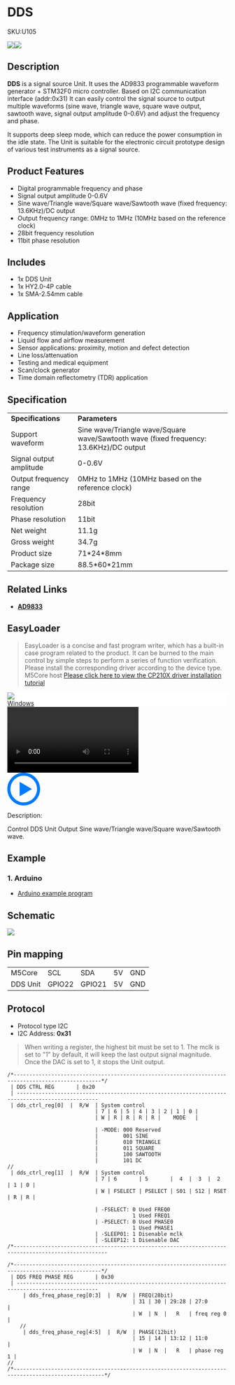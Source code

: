 # DDS

<el-tag effect="plain">SKU:U105</el-tag>

<div class="product_pic"><img src="assets/img/product_pics/unit/dds/dds_01.webp"><img src="assets/img/product_pics/unit/dds/dds_02.webp"></div>

## Description

**DDS** is a signal source Unit. It uses the AD9833 programmable waveform generator + STM32F0 micro controller. Based on I2C communication interface (addr:0x31) It can easily control the signal source to output multiple waveforms (sine wave, triangle wave, square wave output, sawtooth wave, signal output amplitude 0-0.6V) and adjust the frequency and phase.

It supports deep sleep mode, which can reduce the power consumption in the idle state. The Unit is suitable for the electronic circuit prototype design of various test instruments as a signal source.

## Product Features

- Digital programmable frequency and phase
- Signal output amplitude 0-0.6V
- Sine wave/Triangle wave/Square wave/Sawtooth wave (fixed frequency: 13.6KHz)/DC output
- Output frequency range: 0MHz to 1MHz (10MHz based on the reference clock)
- 28bit frequency resolution
- 11bit phase resolution

## Includes

- 1x DDS Unit
- 1x HY2.0-4P cable
- 1x SMA-2.54mm cable

## Application

- Frequency stimulation/waveform generation
- Liquid flow and airflow measurement
- Sensor applications: proximity, motion and defect detection
- Line loss/attenuation
- Testing and medical equipment
- Scan/clock generator
- Time domain reflectometry (TDR) application

## Specification

<table>
   <tr style="font-weight:bold">
      <td>Specifications</td>
      <td>Parameters</td>
   </tr>
   <tr>
      <td>Support waveform</td>
      <td>Sine wave/Triangle wave/Square wave/Sawtooth wave (fixed frequency: 13.6KHz)/DC output</td>
   </tr>
   <tr>
      <td>Signal output amplitude</td>
      <td>0-0.6V</td>
   </tr>
   <tr>
      <td>Output frequency range</td>
      <td>0MHz to 1MHz (10MHz based on the reference clock)</td>
   </tr>
   <tr>
      <td>Frequency resolution</td>
      <td>28bit</td>
   </tr>
   <tr>
      <td>Phase resolution</td>
      <td>11bit</td>
   </tr>
   <tr>
      <td>Net weight</td>
      <td>11.1g</td>
   </tr>
   <tr>
      <td>Gross weight</td>
      <td>34.7g</td>
   </tr>
   <tr>
      <td>Product size</td>
      <td>71*24*8mm</td>
   </tr>
   <tr>
      <td>Package size</td>
      <td>88.5*60*21mm</td>
   </tr>
 </table>

## Related Links

- **[AD9833](https://m5stack.oss-cn-shenzhen.aliyuncs.com/resource/docs/datasheet/unit/dds/ad9833.pdf)**

## EasyLoader

>EasyLoader is a concise and fast program writer, which has a built-in case program related to the product. It can be burned to the main control by simple steps to perform a series of function verification. Please install the corresponding driver according to the device type. M5Core host [Please click here to view the CP210X driver installation tutorial](en/arduino/arduino_development)

<div class="easyloader-box">
    <div style="background-color:white;">
        <div><img src="https://m5stack.oss-cn-shenzhen.aliyuncs.com/image/easyloader_intro.webp"></div>
        <div class="easyloader-btn">
            <a href="https://m5stack.oss-cn-shenzhen.aliyuncs.com/EasyLoader/Windows/UNIT/For%20M5Core/EasyLoader_DDS_UNIT_With_M5Core.exe">Windows</a>
        </div>
    </div>
    <div>
        <video id="example_video" controls>
            <source src="https://m5stack.oss-cn-shenzhen.aliyuncs.com/video/Product_example_video/Unit/DDS_UNIT.mp4" type="video/mp4">
        </video>
        <div class="easyloader-mask">
        <a>
            <svg id="play-btn" t="1583228776634" class="icon" viewBox="0 0 1024 1024" version="1.1" xmlns="http://www.w3.org/2000/svg" p-id="4152" width="75" height="75"><path d="M512 0C229.216 0 0 229.216 0 512s229.216 512 512 512 512-229.216 512-512S794.784 0 512 0z m0 928C282.24 928 96 741.76 96 512S282.24 96 512 96s416 186.24 416 416-186.24 416-416 416zM384 288l384 224-384 224z" p-id="4153" fill="#007aff"></path></svg></a>
            <p>Description:</p>
            <p>Control DDS Unit Output Sine wave/Triangle wave/Square wave/Sawtooth wave.</p>
        </div>
    </div>
</div>

## Example

### 1. Arduino

- [Arduino example program](https://github.com/m5stack/M5Stack/tree/master/examples/Unit/DDS_AD9833)


## Schematic

<img src="assets/img/product_pics/unit/dds/dds_sch.webp">

## Pin mapping

<table>
 <tr><td>M5Core</td><td>SCL</td><td>SDA</td><td>5V</td><td>GND</td></tr>
 <tr><td>DDS Unit</td><td>GPIO22</td><td>GPIO21</td><td>5V</td><td>GND</td></tr>
</table>

## Protocol

- Protocol type I2C
- I2C Address: **0x31**

>When writing a register, the highest bit must be set to 1. The mclk is set to "1" by default, it will keep the last output signal magnitude. Once the DAC is set to 1, it stops the Unit output.

```clike
/*--------------------------------------------------------------------------------------------------*/
 | DDS CTRL REG       | 0x20
 | ------------------------------------------------------------------------------------------------
 | dds_ctrl_reg[0]  |  R/W  | System control
                            | 7 | 6 | 5 | 4 | 3 | 2 | 1 | 0 |
                            | W | R | R | R | R |    MODE   |
                            
                            | -MODE: 000 Reserved
                            |        001 SINE
                            |        010 TRIANGLE
                            |        011 SQUARE
                            |        100 SAWTOOTH
                            |        101 DC
//
 | dds_ctrl_reg[1]  |  R/W  | System control
                            | 7 | 6       | 5       |  4  |  3  |  2   | 1 | 0 | 
                            | W | FSELECT | PSELECT | S01 | S12 | RSET | R | R |
                            
                            | -FSELECT: 0 Used FREQ0
                                        1 Used FREQ1
                            | -PSELECT: 0 Used PHASE0
                                        1 Used PHASE1
                            | -SLEEP01: 1 Disenable mclk
                            | -SLEEP12: 1 Disenable DAC
/*----------------------------------------------------------------------------------------------------

/*--------------------------------------------------------------------------------------------------*/
 | DDS FREQ PHASE REG       | 0x30
 | ------------------------------------------------------------------------------------------------
     | dds_freq_phase_reg[0:3]  |  R/W  | FREQ(28bit)
                                        | 31 | 30 | 29:28 | 27:0       |
                                        | W  | N  |   R   | freq reg 0 |
    //
     | dds_freq_phase_reg[4:5]  |  R/W  | PHASE(12bit)
                                        | 15 | 14 | 13:12 | 11:0        |
                                        | W  | N  |   R   | phase reg 1 |
//
/*---------------------------------------------------------------------------------------------------*/

```

<script>

   var purchase_link = 'https://m5stack.com/products/dds-unit-ad9833';
   
   anchor_search(purchase_link);
   scrollFunc();

</script>